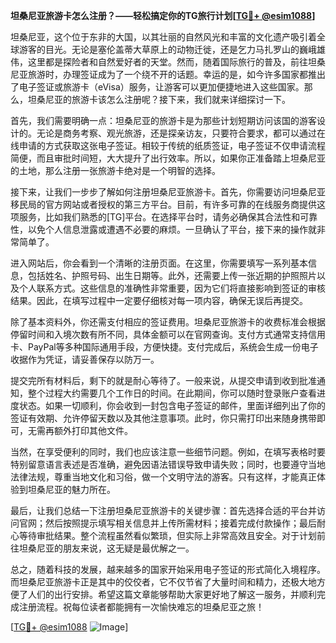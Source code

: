 **坦桑尼亚旅游卡怎么注册？——轻松搞定你的TG旅行计划[[TG💪+ @esim1088](https://t.me/s/esim1088)]**

坦桑尼亚，这个位于东非的大国，以其壮丽的自然风光和丰富的文化遗产吸引着全球游客的目光。无论是塞伦盖蒂大草原上的动物迁徙，还是乞力马扎罗山的巍峨雄伟，这里都是探险者和自然爱好者的天堂。然而，随着国际旅行的普及，前往坦桑尼亚旅游时，办理签证成为了一个绕不开的话题。幸运的是，如今许多国家都推出了电子签证或旅游卡（eVisa）服务，让游客可以更加便捷地进入这些国家。那么，坦桑尼亚的旅游卡该怎么注册呢？接下来，我们就来详细探讨一下。

首先，我们需要明确一点：坦桑尼亚的旅游卡是为那些计划短期访问该国的游客设计的。无论是商务考察、观光旅游，还是探亲访友，只要符合要求，都可以通过在线申请的方式获取这张电子签证。相较于传统的纸质签证，电子签证不仅申请流程简便，而且审批时间短，大大提升了出行效率。所以，如果你正准备踏上坦桑尼亚的土地，那么注册一张旅游卡绝对是一个明智的选择。

接下来，让我们一步步了解如何注册坦桑尼亚旅游卡。首先，你需要访问坦桑尼亚移民局的官方网站或者授权的第三方平台。目前，有许多可靠的在线服务商提供这项服务，比如我们熟悉的[TG]平台。在选择平台时，请务必确保其合法性和可靠性，以免个人信息泄露或遭遇不必要的麻烦。一旦确认了平台，接下来的操作就非常简单了。

进入网站后，你会看到一个清晰的注册页面。在这里，你需要填写一系列基本信息，包括姓名、护照号码、出生日期等。此外，还需要上传一张近期的护照照片以及个人联系方式。这些信息的准确性非常重要，因为它们将直接影响到签证的审核结果。因此，在填写过程中一定要仔细核对每一项内容，确保无误后再提交。

除了基本资料外，你还需支付相应的签证费用。坦桑尼亚旅游卡的收费标准会根据停留时间和入境次数有所不同，具体金额可以在官网查询。支付方式通常支持信用卡、PayPal等多种国际通用手段，方便快捷。支付完成后，系统会生成一份电子收据作为凭证，请妥善保存以防万一。

提交完所有材料后，剩下的就是耐心等待了。一般来说，从提交申请到收到批准通知，整个过程大约需要几个工作日的时间。在此期间，你可以随时登录账户查看进度状态。如果一切顺利，你会收到一封包含电子签证的邮件，里面详细列出了你的签证有效期、允许停留天数以及其他注意事项。此时，你只需打印出来随身携带即可，无需再额外打印其他文件。

当然，在享受便利的同时，我们也应该注意一些细节问题。例如，在填写表格时要特别留意语言表述是否准确，避免因语法错误导致申请失败；同时，也要遵守当地法律法规，尊重当地文化和习俗，做一个文明守法的游客。只有这样，才能真正体验到坦桑尼亚的魅力所在。

最后，让我们总结一下注册坦桑尼亚旅游卡的关键步骤：首先选择合适的平台并访问官网；然后按照提示填写相关信息并上传所需材料；接着完成付款操作；最后耐心等待审批结果。整个流程虽然看似繁琐，但实际上非常高效且安全。对于计划前往坦桑尼亚的朋友来说，这无疑是最优解之一。

总之，随着科技的发展，越来越多的国家开始采用电子签证的形式简化入境程序。而坦桑尼亚旅游卡正是其中的佼佼者，它不仅节省了大量时间和精力，还极大地方便了人们的出行安排。希望这篇文章能够帮助大家更好地了解这一服务，并顺利完成注册流程。祝每位读者都能拥有一次愉快难忘的坦桑尼亚之旅！

[[TG💪+ @esim1088](https://t.me/s/esim1088) ![Image](https://i.postimg.cc/4NQfJmqS/Snipaste-2025-05-13-00-14-12.png)]
